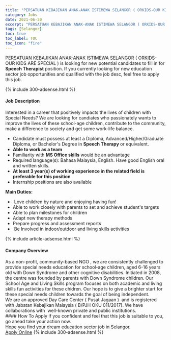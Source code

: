 ```yaml
---
title: "PERSATUAN KEBAJIKAN ANAK-ANAK ISTIMEWA SELANGOR ( ORKIDS-OUR KIDS ARE SPECIAL ) Vacancies Speech Therapist" 
category: Jobs 
date: 2021-06-30 
excerpt: "PERSATUAN KEBAJIKAN ANAK-ANAK ISTIMEWA SELANGOR ( ORKIDS-OUR KIDS ARE SPECIAL ) is currently looking for suitable person to fill in the Speech Therapist which positioned at Selangor" 
tags: [Selangor] 
toc: true 
toc_label: TOC 
toc_icon: "fire" 
--- 
```


<p>PERSATUAN KEBAJIKAN ANAK-ANAK ISTIMEWA SELANGOR ( ORKIDS-OUR KIDS ARE SPECIAL ) is looking for new potential candidates to fill in for <b>Speech Therapist</b> position. If you currently looking for new education sector job opportunities and qualified with the job desc, feel free to apply this job.
</p>{% include 300-adsense.html %} 
<div><div><h4>Job Description</h4></div><div><div><span><div><p>Interested in a career that positively impacts the lives of children with Special Needs? We are looking for candiates who passionately wants to improve the lives of these school-age children, contribute to the community, make a difference to society and get some work-life balance.</p><ul><li>Candidate must possess at least a Diploma, Advanced/Higher/Graduate Diploma, or Bachelor's Degree in <strong>Speech Therapy</strong>&#160;or equivalent.</li><li><strong>Able to work as a team</strong></li><li>Familiarity with <strong>MS Office skills</strong> would be an advantage</li><li>Required language(s): Bahasa Malaysia, English. Have good English oral and written skills.</li><li><strong>At least 3 year(s) of working experience in the related field is preferable for this position</strong></li><li>Internship positions&#160;are also available</li></ul><p><strong>Main Duties:</strong></p><ul><li>&#160;Love children by nature and enjoying having fun!&#160;</li><li>Able to work closely with parents to set and achieve student's targets</li><li>Able to plan milestones for children</li><li>Adapt new therapy methods&#160;</li><li>Prepare progress and assessment reports</li><li>&#160;Be Involved in indoor/outdoor and living skills activities</li></ul></div></span></div></div></div> 
{% include article-adsense.html %} 
<div><div><h4>Company Overview</h4></div><div><div><span><div><div>As a non-profit, community-based NGO , we are consistently challenged to provide special needs education for school-age children, aged 6-16 years old with Down Syndrome and other cognitive disabilities. Initiated in 2008, the centre was founded by parents with Down Syndrome children. Our School Age and Living Skills program focuses on both academic and living skills fun activities for these chidren. Our hope is to give a brighter start for these special needs children towards the goal of being independent.</div>
<div>We are an approved Day Care Center ( Pusat Jagaan )&#160; and is registered with Jabatan Kebajikan Malaysia ( B/PJH OKU 011/2017). We have collaborations with&#160; well-known private and public institutions.</div></div></span></div></div></div> 
#### How To Apply 
If you confident and feel that this job is suitable to you, go ahead take your action now. <br/> 
Hope you find your dream education sector job in Selangor. <br/> 
<a href="https://www.jobstreet.com.my/en/job/speech-therapist-4603516?jobId=jobstreet-my-job-4603516" class="btn btn--info" target="_blank" rel="nofollow noopenner">Apply Online</a> 
{% include 300-adsense.html %} 